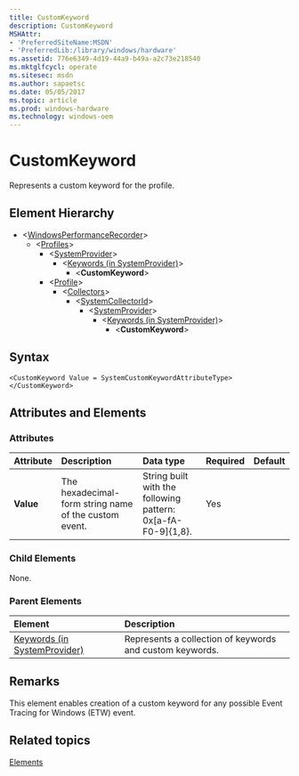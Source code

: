 ```yaml
---
title: CustomKeyword
description: CustomKeyword
MSHAttr:
- 'PreferredSiteName:MSDN'
- 'PreferredLib:/library/windows/hardware'
ms.assetid: 776e6349-4d19-44a9-b49a-a2c73e218540
ms.mktglfcycl: operate
ms.sitesec: msdn
ms.author: sapaetsc
ms.date: 05/05/2017
ms.topic: article
ms.prod: windows-hardware
ms.technology: windows-oem
---
```


# CustomKeyword


Represents a custom keyword for the profile.

## Element Hierarchy


* \<[WindowsPerformanceRecorder](windowsperformancerecorder.md)\>
  * \<[Profiles](profiles.md)\>
    * \<[SystemProvider](systemprovider.md)\>
      * \<[Keywords (in SystemProvider)](keywords--in-systemprovider-.md)\>
        * \<**CustomKeyword**\>
    * \<[Profile](profile-wpr.md)\>
      * \<[Collectors](collectors.md)\>
        * \<[SystemCollectorId](systemcollectorid.md)\>
          * \<[SystemProvider](systemprovider.md)\>
            * \<[Keywords (in SystemProvider)](keywords--in-systemprovider-.md)\>
              * \<**CustomKeyword**\>

## Syntax


```
<CustomKeyword Value = SystemCustomKeywordAttributeType>
</CustomKeyword>
```

## Attributes and Elements


### Attributes

| Attribute              | Description                                           | Data type                                                    | Required | Default |
|:-----------------------|:------------------------------------------------------|:-------------------------------------------------------------|:---------|:--------|
| <strong>Value</strong> | The hexadecimal-form string name of the custom event. | String built with the following pattern: 0x[a-fA-F0-9]{1,8}. | Yes      |         |


### Child Elements

None.


### Parent Elements

| Element                                                         | Description                                              |
|:----------------------------------------------------------------|:---------------------------------------------------------|
| [Keywords (in SystemProvider)](keywords--in-systemprovider-.md) | Represents a collection of keywords and custom keywords. |


## Remarks

This element enables creation of a custom keyword for any possible Event Tracing for Windows (ETW) event.


## Related topics

[Elements](elements.md)

